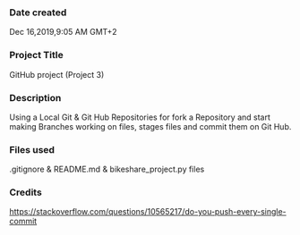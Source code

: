 ### Date created
Dec 16,2019,9:05 AM GMT+2

### Project Title
GitHub project (Project 3)

### Description
Using a Local Git & Git Hub Repositories for fork a Repository and start making Branches working on files, stages files and commit them on Git Hub.

### Files used
.gitignore & README.md & bikeshare_project.py files 

### Credits
https://stackoverflow.com/questions/10565217/do-you-push-every-single-commit


